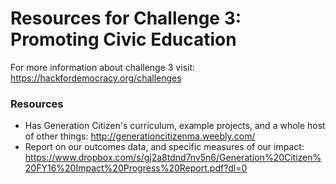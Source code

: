 # Resources for Challenge 3: Promoting Civic Education

For more information about challenge 3 visit: https://hackfordemocracy.org/challenges

### Resources

* Has Generation Citizen's curriculum, example projects, and a whole host of other things: http://generationcitizenma.weebly.com/
* Report on our outcomes data, and specific measures of our impact: https://www.dropbox.com/s/gj2a8tdnd7nv5n6/Generation%20Citizen%20FY16%20Impact%20Progress%20Report.pdf?dl=0
